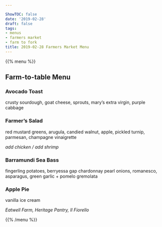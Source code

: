 ```yaml
---

ShowTOC: false
date: '2019-02-28'
draft: false
tags:
- menus
- farmers market
- farm to fork
title: 2019-02-28 Farmers Market Menu
---
```


{{% menu %}}

## Farm\-to\-table Menu

### Avocado Toast

crusty sourdough, goat cheese, sprouts,
mary’s extra virgin, purple cabbage

### Farmer’s Salad

red mustard greens, arugula, candied walnut, apple,
pickled turnip, parmesan, champagne vinaigrette

*add chicken / add shrimp*

### Barramundi Sea Bass

fingerling potatoes, berryessa gap chardonnay pearl onions,
romanesco, asparagus, green garlic \+ pomelo gremolata

### Apple Pie

vanilla ice cream


*Eatwell Farm, Heritage Pantry, Il Fiorello*

{{% /menu %}}
